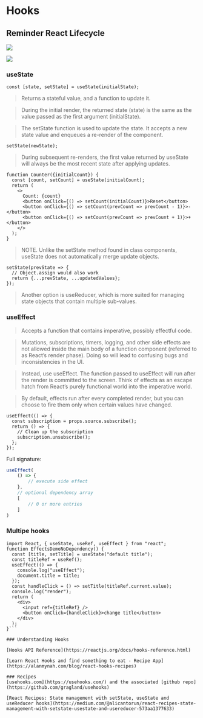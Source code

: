 # Hooks

## Reminder React Lifecycle

![](https://i1.wp.com/blog.logrocket.com/wp-content/uploads/2020/11/common-react-lifecycle-methods.png?w=730&ssl=1)



![](https://i1.wp.com/blog.logrocket.com/wp-content/uploads/2020/11/react-hooks-lifecycle.png?w=730&ssl=1)


### useState

```
const [state, setState] = useState(initialState);
```

> Returns a stateful value, and a function to update it.

> During the initial render, the returned state (state) is the same as the value passed as the first argument (initialState).

> The setState function is used to update the state. It accepts a new state value and enqueues a re-render of the component.

```
setState(newState);
```

> During subsequent re-renders, the first value returned by useState will always be the most recent state after applying updates.


```
function Counter({initialCount}) {
  const [count, setCount] = useState(initialCount);
  return (
    <>
      Count: {count}
      <button onClick={() => setCount(initialCount)}>Reset</button>
      <button onClick={() => setCount(prevCount => prevCount - 1)}>-</button>
      <button onClick={() => setCount(prevCount => prevCount + 1)}>+</button>
    </>
  );
}
```

> NOTE. Unlike the setState method found in class components, useState does not automatically merge update objects.

```
setState(prevState => {
  // Object.assign would also work
  return {...prevState, ...updatedValues};
});
```

> Another option is useReducer, which is more suited for managing state objects that contain multiple sub-values.

### useEffect


> Accepts a function that contains imperative, possibly effectful code.

> Mutations, subscriptions, timers, logging, and other side effects are not allowed inside the main body of a function component (referred to as React’s render phase). Doing so will lead to confusing bugs and inconsistencies in the UI.

> Instead, use useEffect. The function passed to useEffect will run after the render is committed to the screen. Think of effects as an escape hatch from React’s purely functional world into the imperative world.

> By default, effects run after every completed render, but you can choose to fire them only when certain values have changed.

```
useEffect(() => {
  const subscription = props.source.subscribe();
  return () => {
    // Clean up the subscription
    subscription.unsubscribe();
  };
});
```

Full signature:

```js
useEffect(
    () => {
        // execute side effect
    },
    // optional dependency array
    [
        // 0 or more entries
    ] 
)
```


### Multipe hooks

```
import React, { useState, useRef, useEffect } from "react";
function EffectsDemoNoDependency() {
  const [title, setTitle] = useState("default title");
  const titleRef = useRef();
  useEffect(() => {
    console.log("useEffect");
    document.title = title;
  });
  const handleClick = () => setTitle(titleRef.current.value);
  console.log("render");
  return (
    <div>
      <input ref={titleRef} />
      <button onClick={handleClick}>change title</button>
    </div>
  );
}```

### Understanding Hooks

[Hooks API Reference](https://reactjs.org/docs/hooks-reference.html)

[Learn React Hooks and find something to eat - Recipe App](https://alanmynah.com/blog/react-hooks-recipes)

### Recipes
[usehooks.com](https://usehooks.com/) and the associated [github repo](https://github.com/gragland/usehooks)

[React Recipes: State management with setState, useState and useReducer hooks](https://medium.com/@alicantorun/react-recipes-state-management-with-setstate-usestate-and-usereducer-573aa1377633)
